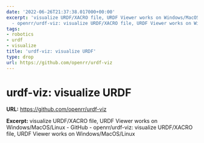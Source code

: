```yaml
---
date: '2022-06-26T21:37:38.017000+00:00'
excerpt: 'visualize URDF/XACRO file, URDF Viewer works on Windows/MacOS/Linux - GitHub
  - openrr/urdf-viz: visualize URDF/XACRO file, URDF Viewer works on Windows/MacOS/Linux'
tags:
- robotics
- urdf
- visualize
title: 'urdf-viz: visualize URDF'
type: drop
url: https://github.com/openrr/urdf-viz
---
```


# urdf-viz: visualize URDF

**URL:** https://github.com/openrr/urdf-viz

**Excerpt:** visualize URDF/XACRO file, URDF Viewer works on Windows/MacOS/Linux - GitHub - openrr/urdf-viz: visualize URDF/XACRO file, URDF Viewer works on Windows/MacOS/Linux
